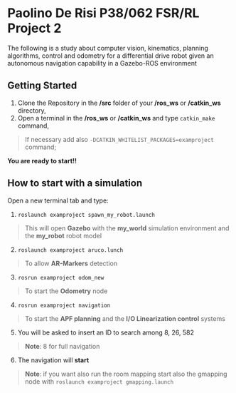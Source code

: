 # Paolino De Risi P38/062 FSR/RL Project 2
The following is a study about computer vision, kinematics, planning algorithms, control and odometry for a differential drive robot given an autonomous navigation capability in a Gazebo-ROS environment

## Getting Started

 1. Clone the Repository in the **/src** folder of your **/ros_ws** or **/catkin_ws** directory,
 2. Open a terminal in the **/ros_ws** or **/catkin_ws** and type `catkin_make` command,
 >If necessary add also `-DCATKIN_WHITELIST_PACKAGES=examproject` command;
 
 
 **You are ready to start!!**

## How to start with a simulation
Open a new terminal tab and type:

 1. `roslaunch examproject spawn_my_robot.launch`
 >This will open **Gazebo** with the **my_world** simulation environment and the **my_robot** robot model
 2. `roslaunch examproject aruco.lunch`
 >To allow **AR-Markers** detection
 3. `rosrun examproject odom_new`
 >To start the **Odometry** node
 4. `rosrun examproject navigation`
 >To start the **APF planning** and the **I/O Linearization control** systems
 5. You will be asked to insert an ID to search among 8, 26, 582 
 >**Note**: 8 for full navigation
 6. The navigation will **start**
 >**Note**: if you want also run the room mapping start also the gmapping node with `roslaunch examproject gmapping.launch`

